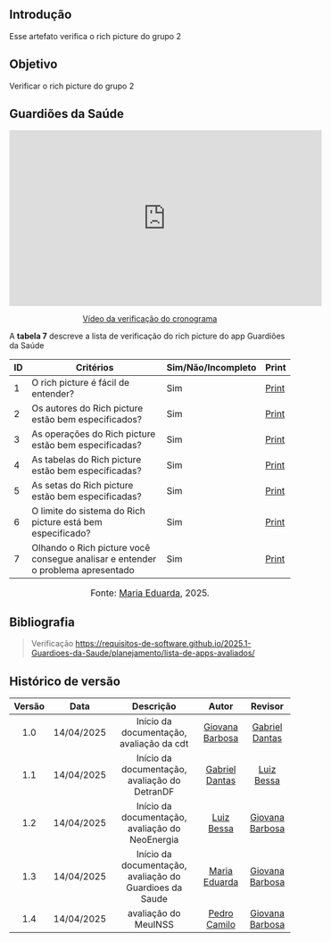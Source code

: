 ## Introdução

Esse artefato verifica o rich picture do grupo 2

## Objetivo

Verificar o rich picture do grupo 2

## Guardiões da Saúde

<p style="text-align: center"><iframe width="560" height="315" src="https://youtube.com/embed/JRKObzDP7nE" title="YouTube video player" frameborder="0" allow="accelerometer; autoplay; clipboard-write; encrypted-media; gyroscope; picture-in-picture; web-share" referrerpolicy="strict-origin-when-cross-origin" allowfullscreen></iframe></p>
<p style="text-align: center"><a href="https://youtu.be/JRKObzDP7nE" target="blanket">Vídeo da verificação do cronograma</a></p>

A **tabela 7** descreve a lista de verificação do rich picture do app Guardiões da Saúde


| ID  | Critérios                                                                       | Sim/Não/Incompleto | Print                                                                                       |
| --- | ------------------------------------------------------------------------------- | ------------------ | ------------------------------------------------------------------------------------------- |
| 1   | O rich picture é fácil de entender?                                             | Sim                | [Print](https://drive.google.com/file/d/1RTsU-_e78TORKS90YyBhLp-XZpEIPCO5/view?usp=sharing) |
| 2   | Os autores do Rich picture estão bem especificados?                             | Sim                | [Print](https://drive.google.com/file/d/1RTsU-_e78TORKS90YyBhLp-XZpEIPCO5/view?usp=sharing) |
| 3   | As operações do Rich picture estão bem especificadas?                           | Sim                | [Print](https://drive.google.com/file/d/15LhLA49HUj7ydIZRZ38Z4arREHkcXx2W/view?usp=sharing) |
| 4   | As tabelas do Rich picture estão bem especificadas?                             | Sim                | [Print](https://drive.google.com/file/d/15LhLA49HUj7ydIZRZ38Z4arREHkcXx2W/view?usp=sharing) |
| 5   | As setas do Rich picture estão bem especificadas?                               | Sim                | [Print](https://drive.google.com/file/d/15LhLA49HUj7ydIZRZ38Z4arREHkcXx2W/view?usp=sharing) |
| 6   | O limite do sistema do Rich picture está bem especificado?                      | Sim                | [Print](https://drive.google.com/file/d/15LhLA49HUj7ydIZRZ38Z4arREHkcXx2W/view?usp=sharing) |
| 7   | Olhando o Rich picture você consegue analisar e entender o problema apresentado | Sim                | [Print](https://drive.google.com/file/d/12uiTb718rH46ULNGmarzL7jvI7SLxRE-/view?usp=sharing) |

<font size="3"><p style="text-align: center">Fonte: [Maria Eduarda](https://github.com/maaduh), 2025.</p></font>



## Bibliografia

> Verificação https://requisitos-de-software.github.io/2025.1-Guardioes-da-Saude/planejamento/lista-de-apps-avaliados/

## Histórico de versão

| Versão |    Data    |                        Descrição                        |                      Autor                      |                    Revisor                    |
| :----: | :--------: | :-----------------------------------------------------: | :---------------------------------------------: | :-------------------------------------------: |
|  1.0   | 14/04/2025 |        Início da documentação, avaliação da cdt         |  [Giovana Barbosa ](https://github.com/gio221)  |  [Gabriel Dantas](https://github.com/gbevi)   |
|  1.1   | 14/04/2025 |      Início da documentação, avaliação do DetranDF      |   [Gabriel Dantas](https://github.com/gbevi)    | [Luiz Bessa](https://github.com/lfelipebessa) |
|  1.2   | 14/04/2025 |     Início da documentação, avaliação do NeoEnergia     |  [Luiz Bessa](https://github.com/lfelipebessa)  | [Giovana Barbosa ](https://github.com/gio221) |
|  1.3   | 14/04/2025 | Início da documentação, avaliação do Guardioes da Saude |   [Maria Eduarda](https://github.com/maaduh)    | [Giovana Barbosa ](https://github.com/gio221) |
|  1.4   | 14/04/2025 |                  avaliação do MeuINSS                   | [Pedro Camilo](https://github.com/PedrooCamilo) | [Giovana Barbosa ](https://github.com/gio221) |
